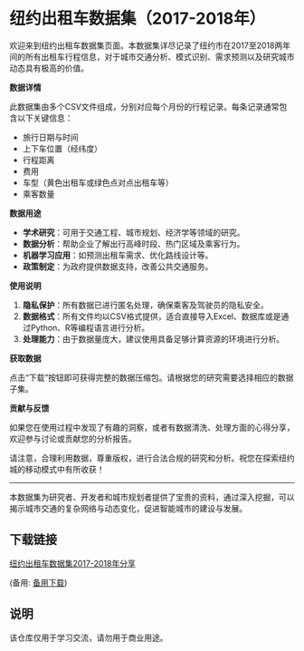 # 纽约出租车数据集（2017-2018年）

欢迎来到纽约出租车数据集页面。本数据集详尽记录了纽约市在2017至2018两年间的所有出租车行程信息，对于城市交通分析、模式识别、需求预测以及研究城市动态具有极高的价值。

**数据详情**

此数据集由多个CSV文件组成，分别对应每个月份的行程记录。每条记录通常包含以下关键信息：
- 旅行日期与时间
- 上下车位置（经纬度）
- 行程距离
- 费用
- 车型（黄色出租车或绿色点对点出租车等）
- 乘客数量

**数据用途**

- **学术研究**：可用于交通工程、城市规划、经济学等领域的研究。
- **数据分析**：帮助企业了解出行高峰时段、热门区域及乘客行为。
- **机器学习应用**：如预测出租车需求、优化路线设计等。
- **政策制定**：为政府提供数据支持，改善公共交通服务。

**使用说明**

1. **隐私保护**：所有数据已进行匿名处理，确保乘客及驾驶员的隐私安全。
2. **数据格式**：所有文件均以CSV格式提供，适合直接导入Excel、数据库或是通过Python、R等编程语言进行分析。
3. **处理能力**：由于数据量庞大，建议使用具备足够计算资源的环境进行分析。

**获取数据**

点击“下载”按钮即可获得完整的数据压缩包。请根据您的研究需要选择相应的数据子集。

**贡献与反馈**

如果您在使用过程中发现了有趣的洞察，或者有数据清洗、处理方面的心得分享，欢迎参与讨论或贡献您的分析报告。

请注意，合理利用数据，尊重版权，进行合法合规的研究和分析。祝您在探索纽约城的移动模式中有所收获！

---

本数据集为研究者、开发者和城市规划者提供了宝贵的资料，通过深入挖掘，可以揭示城市交通的复杂网络与动态变化，促进智能城市的建设与发展。

## 下载链接
[纽约出租车数据集2017-2018年分享](https://pan.quark.cn/s/100bacfa225f) 

(备用: [备用下载](https://pan.baidu.com/s/1uZ9rwoOf3bIsVZSwGbFO5Q?pwd=1234))

## 说明

该仓库仅用于学习交流，请勿用于商业用途。
